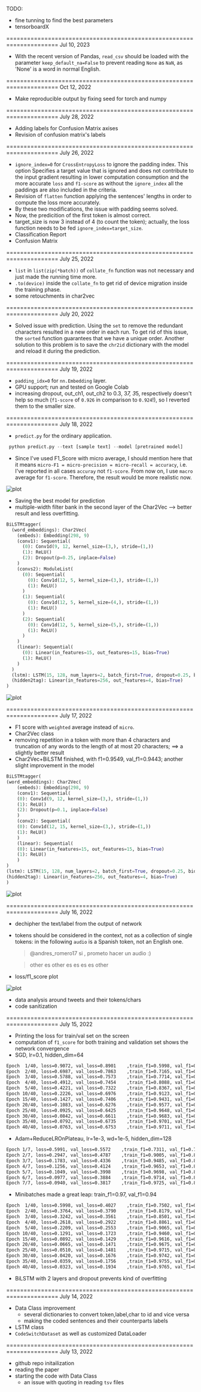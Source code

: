 TODO:
 * fine tunning to find the best parameters
 * tensorboardX

===================================================================== Jul 10, 2023
 * With the recent version of Pandas, `read_csv` should be loaded with the parameter
 `keep_default_na=False` to prevent reading `None` as `NaN`, as 'None' is a word in normal English.

===================================================================== Oct 12, 2022
 * Make reproducible output by fixing seed for torch and numpy

===================================================================== July 28, 2022
 * Adding labels for Confusion Matrix axises
 * Revision of confusion matrix's labels

===================================================================== July 26, 2022
 * `ignore_index=0` for `CrossEntropyLoss` to ignore the padding index. This option Specifies a target value that is ignored and does not contribute to the input gradient resulting in lower computation consumption and the more accurate `loss` and `f1-score` as without the `ignore_index` all the paddings are also included in the criteria.
 * Revision of `flatten` function applying the sentences' lengths in order to compute the loss more accurately.
 * By these two modifications, the issue with padding seems solved.
 * Now, the predicition of the first token is almost correct.
 * target_size is now 3 instead of 4 (to count the <PAD> token); actually, the loss function needs to be fed `ignore_index=target_size`.
 * Classification Report
 * Confusion Matrix

===================================================================== July 25, 2022
 * `list` in `list(zip(*batch))` of `collate_fn` function was not necessary and just made the running time more.
 * `.to(device)` inside the `collate_fn` to get rid of device migration inside the training phase.
 * some retouchments in char2vec

===================================================================== July 20, 2022
 * Solved issue with prediction. Using the `set` to remove the redundant characters resulted in a new order in each run. To get rid of this issue, the `sorted` function guarantees that we have a unique order. Another solution to this problem is to save the `chr2id` dictionary with the model and reload it during the prediction.

===================================================================== July 19, 2022
 * `padding_idx=0` for `nn.Embedding` layer.
 * GPU support; run and tested on Google Colab
 * increasing dropout, out_ch1, out_ch2 to 0.3, 3*7, 3*5, respectively doesn't help so much (`f1-score` of `0.926` in comparison to `0.924`!), so I reverted them to the smaller size.

===================================================================== July 18, 2022
 * `predict.py` for the ordinary application.
 ```python
  python predict.py --text [sample text] --model [pretrained model]
 ```
 * Since I've used F1_Score with micro average, I should mention here that it means
 `micro-F1 = micro-precision = micro-recall = accuracy`, i.e. I've reported in all cases `accuray` not `f1-score`.
 From now on, I use `macro` average for `f1-score`. Therefore, the result would be more realistic now.

![plot](./images/plot[2207181658]-Ep14B64BiLSTM+Char2Vec,%202Layers,%20Adam,%20lre-3,%20wde-5.png)

 * Saving the best model for prediction
 * multiple-width filter bank in the second layer of the Char2Vec --> better result and less overfitting.

```python
BiLSTMtagger(
  (word_embeddings): Char2Vec(
    (embeds): Embedding(298, 9)
    (conv1): Sequential(
      (0): Conv1d(9, 12, kernel_size=(3,), stride=(1,))
      (1): ReLU()
      (2): Dropout(p=0.25, inplace=False)
    )
    (convs2): ModuleList(
      (0): Sequential(
        (0): Conv1d(12, 5, kernel_size=(3,), stride=(1,))
        (1): ReLU()
      )
      (1): Sequential(
        (0): Conv1d(12, 5, kernel_size=(4,), stride=(1,))
        (1): ReLU()
      )
      (2): Sequential(
        (0): Conv1d(12, 5, kernel_size=(5,), stride=(1,))
        (1): ReLU()
      )
    )
    (linear): Sequential(
      (0): Linear(in_features=15, out_features=15, bias=True)
      (1): ReLU()
    )
  )
  (lstm): LSTM(15, 128, num_layers=2, batch_first=True, dropout=0.25, bidirectional=True)
  (hidden2tag): Linear(in_features=256, out_features=4, bias=True)
)
```

![plot](./images/plot[2207181333]-Ep14B64BiLSTM+Char2Vec,%202Layers,%20Adam,%20lre-3,%20wde-5.png)

===================================================================== July 17, 2022

 * F1 score with `weighted` average instead of `micro`.
 * Char2Vec class
 * removing repetition in a token with more than 4 characters and truncation of any words to the length of at most 20 characters; ==> a slightly better result
 * Char2Vec+BiLSTM finished, with f1=0.9549, val_f1=0.9443; another slight improvement in the model
```python
BiLSTMtagger(
(word_embeddings): Char2Vec(
    (embeds): Embedding(298, 9)
    (conv1): Sequential(
    (0): Conv1d(9, 12, kernel_size=(3,), stride=(1,))
    (1): ReLU()
    (2): Dropout(p=0.1, inplace=False)
    )
    (conv2): Sequential(
    (0): Conv1d(12, 15, kernel_size=(3,), stride=(1,))
    (1): ReLU()
    )
    (linear): Sequential(
    (0): Linear(in_features=15, out_features=15, bias=True)
    (1): ReLU()
    )
)
(lstm): LSTM(15, 128, num_layers=2, batch_first=True, dropout=0.25, bidirectional=True)
(hidden2tag): Linear(in_features=256, out_features=4, bias=True)
)
```

![plot](./images/plot[2207171959]-Ep40B64BiLSTM+Char2Vec,%202Layers,%20Adam,%20lre-3,%20wde-5.png)


===================================================================== July 16, 2022

 * dechipher the text/label from the output of network

 * tokens should be considered in the context, not as a collection of single tokens:
 in the following `audio` is a Spanish token, not an English one.
   > @andres_romero17 si , prometo hacer un audio :)

   > other es other es es es es other
 * loss/f1_score plot

 ![plot](./images/plot[2207161342]-Ep40BiLSTM,%202Layers,%20Adam,%20lre-3,%20wde-5.png)

 * data analysis around tweets and their tokens/chars
 * code sanitization


===================================================================== July 15, 2022

 * Printing the loss for train/val set on the screen
 * computation of `f1_score` for both training and validation set shows the network convergence
 * SGD, lr=0.1, hidden_dim=64
 ```bash
Epoch  1/40, loss=0.9072, val_loss=0.8901    ,train_f1=0.5998, val_f1=0.5462
Epoch  2/40, loss=0.6987, val_loss=0.7863    ,train_f1=0.7165, val_f1=0.6602
Epoch  3/40, loss=0.5788, val_loss=0.7573    ,train_f1=0.7714, val_f1=0.7342
Epoch  4/40, loss=0.4912, val_loss=0.7454    ,train_f1=0.8088, val_f1=0.7589
Epoch  5/40, loss=0.4221, val_loss=0.7322    ,train_f1=0.8367, val_f1=0.7747
Epoch 10/40, loss=0.2226, val_loss=0.6976    ,train_f1=0.9123, val_f1=0.7897
Epoch 15/40, loss=0.1427, val_loss=0.7406    ,train_f1=0.9431, val_f1=0.8072
Epoch 20/40, loss=0.1083, val_loss=0.6276    ,train_f1=0.9577, val_f1=0.8133
Epoch 25/40, loss=0.0925, val_loss=0.6425    ,train_f1=0.9648, val_f1=0.8163
Epoch 30/40, loss=0.0842, val_loss=0.6611    ,train_f1=0.9683, val_f1=0.8171
Epoch 35/40, loss=0.0792, val_loss=0.6735    ,train_f1=0.9701, val_f1=0.8178
Epoch 40/40, loss=0.0763, val_loss=0.6753    ,train_f1=0.9711, val_f1=0.8180
   ```
 * Adam+ReduceLROnPlateau, lr=1e-3, wd=1e-5, hidden_dim=128
 ```bash
Epoch 1/7, loss=0.5991, val_loss=0.5572    ,train_f1=0.7311, val_f1=0.7483
Epoch 2/7, loss=0.2947, val_loss=0.4787    ,train_f1=0.9005, val_f1=0.8266
Epoch 3/7, loss=0.1783, val_loss=0.4336    ,train_f1=0.9485, val_f1=0.8379
Epoch 4/7, loss=0.1256, val_loss=0.4124    ,train_f1=0.9653, val_f1=0.8494
Epoch 5/7, loss=0.1049, val_loss=0.3998    ,train_f1=0.9698, val_f1=0.8512
Epoch 6/7, loss=0.0977, val_loss=0.3884    ,train_f1=0.9714, val_f1=0.8512
Epoch 7/7, loss=0.0940, val_loss=0.3817    ,train_f1=0.9725, val_f1=0.8529
 ```
 * Minibatches made a great leap: train_f1=0.97, val_f1=0.94
 ```bash
Epoch  1/40, loss=0.5998, val_loss=0.4027    ,train_f1=0.7502, val_f1=0.7768
Epoch  2/40, loss=0.3764, val_loss=0.3790    ,train_f1=0.8179, val_f1=0.7971
Epoch  3/40, loss=0.3242, val_loss=0.3561    ,train_f1=0.8501, val_f1=0.8307
Epoch  4/40, loss=0.2618, val_loss=0.2922    ,train_f1=0.8861, val_f1=0.8741
Epoch  5/40, loss=0.2209, val_loss=0.2553    ,train_f1=0.9065, val_f1=0.8931
Epoch 10/40, loss=0.1291, val_loss=0.1723    ,train_f1=0.9460, val_f1=0.9291
Epoch 15/40, loss=0.0892, val_loss=0.1429    ,train_f1=0.9616, val_f1=0.9419
Epoch 20/40, loss=0.0665, val_loss=0.1471    ,train_f1=0.9675, val_f1=0.9409
Epoch 25/40, loss=0.0510, val_loss=0.1481    ,train_f1=0.9715, val_f1=0.9397
Epoch 30/40, loss=0.0420, val_loss=0.1676    ,train_f1=0.9742, val_f1=0.9397
Epoch 35/40, loss=0.0359, val_loss=0.1756    ,train_f1=0.9755, val_f1=0.9386
Epoch 40/40, loss=0.0323, val_loss=0.1934    ,train_f1=0.9765, val_f1=0.9403
 ```
 * BiLSTM with 2 layers and dropout prevents kind of overfitting

===================================================================== July 14, 2022
 * Data Class improvement
    * several dictionaries to convert token,label,char to id and vice versa
    * making the coded sentences and their counterparts labels
 * LSTM class
 * `CodeSwitchDataset` as well as customized DataLoader

===================================================================== July 13, 2022
 * github repo initailization
 * reading the paper
 * starting the code with Data Class
    * an issue with quoting in reading `tsv` files